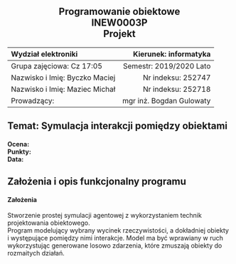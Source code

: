 <center>
	<h2>
		Programowanie obiektowe <br>
		INEW0003P <br>
		Projekt
	</h2>


|      Wydział elektroniki       |  Kierunek: informatyka  |
|:-------------------------------|------------------------:|
| Grupa zajęciowa: Cz 17:05      | Semestr: 2019/2020 Lato |
| Nazwisko i Imię: Byczko Maciej | Nr indeksu: 252747      |
| Nazwisko i Imię: Maziec Michał | Nr indeksu: 252718      |
| Prowadzący:                    | mgr inż. Bogdan Gulowaty|
</center>

## Temat: Symulacja interakcji pomiędzy obiektami

<h4>
Ocena:<br>
Punkty:<br>
Data: <br>
</h4>

## Założenia i opis funkcjonalny programu

#### Założenia

Stworzenie prostej symulacji agentowej z wykorzystaniem technik projektowania obiektowego.<br>
Program modelujący wybrany wycinek rzeczywistości, a dokładniej obiekty i występujące pomiędzy nimi interakcje. Model ma być wprawiany w ruch wykorzystując generowane losowo zdarzenia, które zmuszają obiekty do rozmaitych działań.
